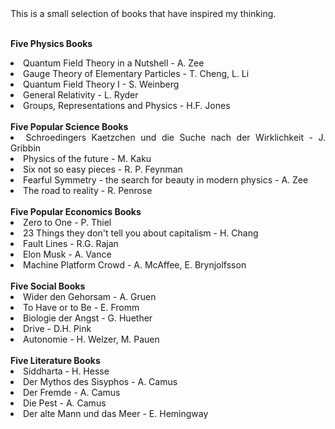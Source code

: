 <div style="text-align:justify;">
This is a small selection of books that have inspired my thinking.
<br><br>

<strong>Five Physics Books</strong>
<li>Quantum Field Theory in a Nutshell - A. Zee </li>
<li>Gauge Theory of Elementary Particles - T. Cheng, L. Li</li>
<li>Quantum Field Theory I - S. Weinberg</li>
<li>General Relativity - L. Ryder</li>
<li>Groups, Representations and Physics - H.F. Jones</li>
<br>
<strong>Five Popular Science Books</strong>
<li>Schroedingers Kaetzchen und die Suche nach der Wirklichkeit - J. Gribbin </li>
<li>Physics of the future - M. Kaku</li>
<li>Six not so easy pieces - R. P. Feynman</li>
<li>Fearful Symmetry - the search for beauty in modern physics - A. Zee</li>
<li>The road to reality - R. Penrose</li>
<br>
<strong>Five Popular Economics Books</strong>
<li>Zero to One - P. Thiel</li>
<li>23 Things they don't tell you about capitalism - H. Chang</li>
<li>Fault Lines - R.G. Rajan</li>
<li>Elon Musk - A. Vance</li>
<li>Machine Platform Crowd - A. McAffee, E. Brynjolfsson</li>
<br>
<strong>Five Social Books</strong>
<li>Wider den Gehorsam - A. Gruen</li>
<li>To Have or to Be - E. Fromm</li>
<li>Biologie der Angst - G. Huether</li>
<li>Drive - D.H. Pink</li>
<li>Autonomie - H. Welzer, M. Pauen</li>
<br>                                
<strong>Five Literature Books</strong>
<li>Siddharta - H. Hesse</li>
<li>Der Mythos des Sisyphos - A. Camus</li>
<li>Der Fremde - A. Camus</li>
<li>Die Pest - A. Camus</li>
<li>Der alte Mann und das Meer - E. Hemingway</li>
<br>
</div>
